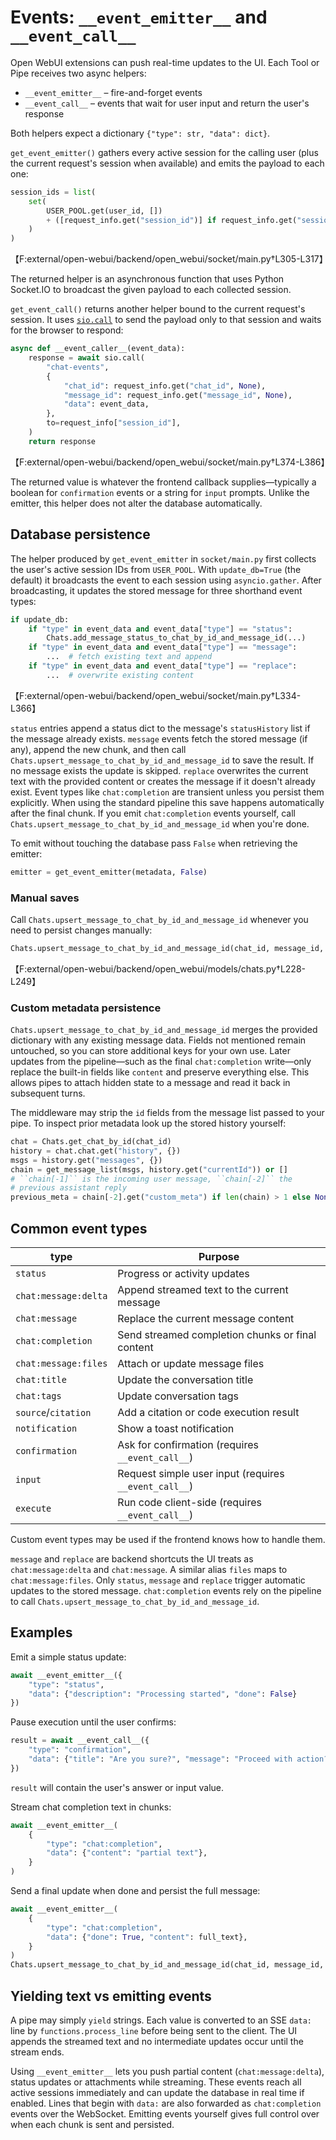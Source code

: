 # Events: `__event_emitter__` and `__event_call__`

Open WebUI extensions can push real-time updates to the UI. Each Tool or Pipe
receives two async helpers:

* `__event_emitter__` – fire-and-forget events
* `__event_call__` – events that wait for user input and return the user's
  response

Both helpers expect a dictionary `{"type": str, "data": dict}`.

`get_event_emitter()` gathers every active session for the calling user (plus the
current request's session when available) and emits the payload to each one:

```python
session_ids = list(
    set(
        USER_POOL.get(user_id, [])
        + ([request_info.get("session_id")] if request_info.get("session_id") else [])
    )
)
```
【F:external/open-webui/backend/open_webui/socket/main.py†L305-L317】

The returned helper is an asynchronous function that uses Python Socket.IO to
broadcast the given payload to each collected session.

`get_event_call()` returns another helper bound to the current request's session.
It uses [`sio.call`](https://python-socketio.readthedocs.io/en/latest/api.html#socketio.AsyncServer.call)
to send the payload only to that session and waits for the browser to respond:

```python
async def __event_caller__(event_data):
    response = await sio.call(
        "chat-events",
        {
            "chat_id": request_info.get("chat_id", None),
            "message_id": request_info.get("message_id", None),
            "data": event_data,
        },
        to=request_info["session_id"],
    )
    return response
```
【F:external/open-webui/backend/open_webui/socket/main.py†L374-L386】

The returned value is whatever the frontend callback supplies—typically a
boolean for `confirmation` events or a string for `input` prompts. Unlike the
emitter, this helper does not alter the database automatically.

## Database persistence

The helper produced by `get_event_emitter` in `socket/main.py` first collects the
user's active session IDs from `USER_POOL`. With `update_db=True` (the default)
it broadcasts the event to each session using `asyncio.gather`. After
broadcasting, it updates the stored message for three shorthand event types:

```python
if update_db:
    if "type" in event_data and event_data["type"] == "status":
        Chats.add_message_status_to_chat_by_id_and_message_id(...)
    if "type" in event_data and event_data["type"] == "message":
        ...  # fetch existing text and append
    if "type" in event_data and event_data["type"] == "replace":
        ...  # overwrite existing content
```
【F:external/open-webui/backend/open_webui/socket/main.py†L334-L366】

`status` entries append a status dict to the message's `statusHistory` list if
the message already exists. `message` events fetch the stored message (if any),
append the new chunk, and then call
`Chats.upsert_message_to_chat_by_id_and_message_id` to save the result. If no
message exists the update is skipped. `replace` overwrites the current text with
the provided content or creates the message if it doesn't already exist. Event types like `chat:completion` are
transient unless you persist them explicitly. When using the standard pipeline
this save happens automatically after the final chunk. If you emit
`chat:completion` events yourself, call `Chats.upsert_message_to_chat_by_id_and_message_id`
when you're done.

To emit without touching the database pass `False` when retrieving the emitter:

```python
emitter = get_event_emitter(metadata, False)
```

### Manual saves

Call `Chats.upsert_message_to_chat_by_id_and_message_id` whenever you need to
persist changes manually:

```python
Chats.upsert_message_to_chat_by_id_and_message_id(chat_id, message_id, {"content": text})
```
【F:external/open-webui/backend/open_webui/models/chats.py†L228-L249】

### Custom metadata persistence

`Chats.upsert_message_to_chat_by_id_and_message_id` merges the provided
dictionary with any existing message data. Fields not mentioned remain
untouched, so you can store additional keys for your own use. Later
updates from the pipeline—such as the final `chat:completion` write—only
replace the built-in fields like `content` and preserve everything else.
This allows pipes to attach hidden state to a message and read it back in
subsequent turns.

The middleware may strip the `id` fields from the message list passed to
your pipe. To inspect prior metadata look up the stored history yourself:

```python
chat = Chats.get_chat_by_id(chat_id)
history = chat.chat.get("history", {})
msgs = history.get("messages", {})
chain = get_message_list(msgs, history.get("currentId")) or []
# ``chain[-1]`` is the incoming user message, ``chain[-2]`` the
# previous assistant reply
previous_meta = chain[-2].get("custom_meta") if len(chain) > 1 else None
```
## Common event types

| type                | Purpose                                              |
|---------------------|------------------------------------------------------|
| `status`            | Progress or activity updates                          |
| `chat:message:delta`| Append streamed text to the current message           |
| `chat:message`      | Replace the current message content                   |
| `chat:completion`   | Send streamed completion chunks or final content      |
| `chat:message:files`| Attach or update message files                        |
| `chat:title`        | Update the conversation title                         |
| `chat:tags`         | Update conversation tags                              |
| `source`/`citation` | Add a citation or code execution result               |
| `notification`      | Show a toast notification                             |
| `confirmation`      | Ask for confirmation (requires `__event_call__`)      |
| `input`             | Request simple user input (requires `__event_call__`) |
| `execute`           | Run code client-side (requires `__event_call__`)      |

Custom event types may be used if the frontend knows how to handle them.

`message` and `replace` are backend shortcuts the UI treats as
`chat:message:delta` and `chat:message`. A similar alias `files` maps to
`chat:message:files`. Only `status`, `message` and `replace` trigger automatic
updates to the stored message. `chat:completion` events rely on the pipeline to
call `Chats.upsert_message_to_chat_by_id_and_message_id`.

## Examples

Emit a simple status update:

```python
await __event_emitter__({
    "type": "status",
    "data": {"description": "Processing started", "done": False}
})
```

Pause execution until the user confirms:

```python
result = await __event_call__({
    "type": "confirmation",
    "data": {"title": "Are you sure?", "message": "Proceed with action?"}
})
```

`result` will contain the user's answer or input value.

Stream chat completion text in chunks:

```python
await __event_emitter__(
    {
        "type": "chat:completion",
        "data": {"content": "partial text"},
    }
)
```

Send a final update when done and persist the full message:

```python
await __event_emitter__(
    {
        "type": "chat:completion",
        "data": {"done": True, "content": full_text},
    }
)
Chats.upsert_message_to_chat_by_id_and_message_id(chat_id, message_id, {"content": full_text})
```

## Yielding text vs emitting events

A pipe may simply `yield` strings. Each value is converted to an SSE `data:` line by `functions.process_line` before being sent to the client. The UI appends the streamed text and no intermediate updates occur until the stream ends.

Using `__event_emitter__` lets you push partial content (`chat:message:delta`), status updates or attachments while streaming. These events reach all active sessions immediately and can update the database in real time if enabled.
Lines that begin with `data:` are also forwarded as `chat:completion` events over the WebSocket. Emitting events yourself gives full control over when each chunk is sent and persisted.
